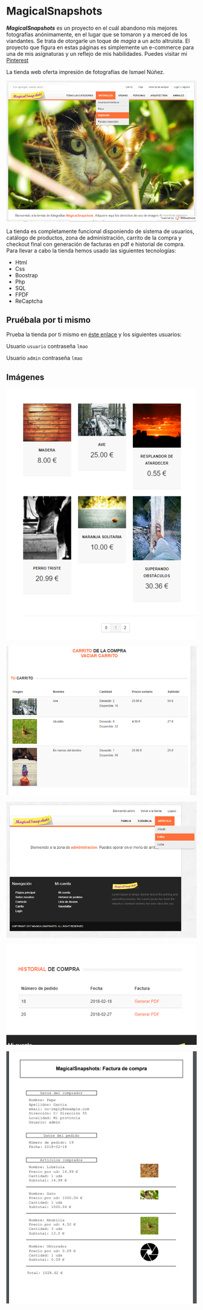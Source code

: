 # MagicalSnapshots

***MagicalSnapshots*** es un proyecto en el cuál abandono mis mejores fotografías anónimamente, en el lugar que se tomaron y a merced de los viandantes. Se trata de otorgarle un toque de *magia* a un acto altruista. El proyecto que figura en estas páginas es simplemente un e-commerce para una de mis asignaturas y un reflejo de mis habilidades. Puedes visitar mi [Pinterest](https://www.pinterest.es/ismenc/pins/)<br>

La tienda web oferta impresión de fotografías de Ismael Núñez.

<p align="center"><img src="doc/main.png" alt=""></p>

La tienda es completamente funcional disponiendo de sistema de usuarios, catálogo de productos, zona de administración, carrito de la compra y checkout final con generación de facturas en pdf e historial de compra. Para llevar a cabo la tienda hemos usado las siguientes tecnologías:
* Html
* Css
* Boostrap
* Php
* SQL
* FPDF
* ReCaptcha

## Pruébala por ti mismo

Prueba la tienda por ti mismo en [éste enlace](https://wismaeshop.000webhostapp.com/) y los siguientes usuarios:

Usuario `usuario` contraseña `lmao`

Usuario `admin` contraseña `lmao`

## Imágenes

<p align="center"><img src="doc/shop.png" alt=""></p>


<p align="center"><img src="doc/carrito.png" alt=""></p>


<p align="center"><img src="doc/admin.png" alt=""></p>


<p align="center"><img src="doc/historial.png" alt=""></p>




<p align="center"><img src="doc/pdf.png" alt=""></p>
